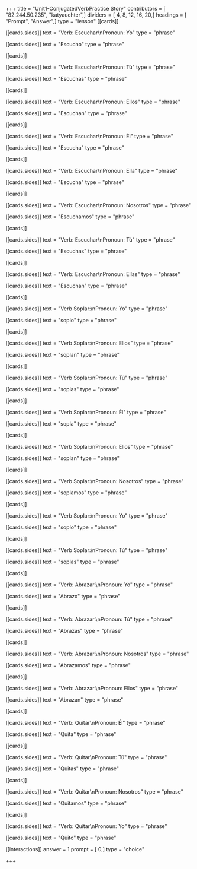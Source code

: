 +++
title = "Unit1-ConjugatedVerbPractice Story"
contributors = [ "82.244.50.235", "katyauchter",]
dividers = [ 4, 8, 12, 16, 20,]
headings = [ "Prompt", "Answer",]
type = "lesson"
[[cards]]

[[cards.sides]]
text = "Verb: Escuchar\nPronoun: Yo"
type = "phrase"

[[cards.sides]]
text = "Escucho"
type = "phrase"

[[cards]]

[[cards.sides]]
text = "Verb: Escuchar\nPronoun: Tú"
type = "phrase"

[[cards.sides]]
text = "Escuchas"
type = "phrase"

[[cards]]

[[cards.sides]]
text = "Verb: Escuchar\nPronoun: Ellos"
type = "phrase"

[[cards.sides]]
text = "Escuchan"
type = "phrase"

[[cards]]

[[cards.sides]]
text = "Verb: Escuchar\nPronoun: Él"
type = "phrase"

[[cards.sides]]
text = "Escucha"
type = "phrase"

[[cards]]

[[cards.sides]]
text = "Verb: Escuchar\nPronoun: Ella"
type = "phrase"

[[cards.sides]]
text = "Escucha"
type = "phrase"

[[cards]]

[[cards.sides]]
text = "Verb: Escuchar\nPronoun: Nosotros"
type = "phrase"

[[cards.sides]]
text = "Escuchamos"
type = "phrase"

[[cards]]

[[cards.sides]]
text = "Verb: Escuchar\nPronoun: Tú"
type = "phrase"

[[cards.sides]]
text = "Escuchas"
type = "phrase"

[[cards]]

[[cards.sides]]
text = "Verb: Escuchar\nPronoun: Ellas"
type = "phrase"

[[cards.sides]]
text = "Escuchan"
type = "phrase"

[[cards]]

[[cards.sides]]
text = "Verb Soplar:\nPronoun: Yo"
type = "phrase"

[[cards.sides]]
text = "soplo"
type = "phrase"

[[cards]]

[[cards.sides]]
text = "Verb Soplar:\nPronoun: Ellos"
type = "phrase"

[[cards.sides]]
text = "soplan"
type = "phrase"

[[cards]]

[[cards.sides]]
text = "Verb Soplar:\nPronoun: Tú"
type = "phrase"

[[cards.sides]]
text = "soplas"
type = "phrase"

[[cards]]

[[cards.sides]]
text = "Verb Soplar:\nPronoun: Él"
type = "phrase"

[[cards.sides]]
text = "sopla"
type = "phrase"

[[cards]]

[[cards.sides]]
text = "Verb Soplar:\nPronoun: Ellos"
type = "phrase"

[[cards.sides]]
text = "soplan"
type = "phrase"

[[cards]]

[[cards.sides]]
text = "Verb Soplar:\nPronoun: Nosotros"
type = "phrase"

[[cards.sides]]
text = "soplamos"
type = "phrase"

[[cards]]

[[cards.sides]]
text = "Verb Soplar:\nPronoun: Yo"
type = "phrase"

[[cards.sides]]
text = "soplo"
type = "phrase"

[[cards]]

[[cards.sides]]
text = "Verb Soplar:\nPronoun: Tú"
type = "phrase"

[[cards.sides]]
text = "soplas"
type = "phrase"

[[cards]]

[[cards.sides]]
text = "Verb: Abrazar:\nPronoun: Yo"
type = "phrase"

[[cards.sides]]
text = "Abrazo"
type = "phrase"

[[cards]]

[[cards.sides]]
text = "Verb: Abrazar:\nPronoun: Tú"
type = "phrase"

[[cards.sides]]
text = "Abrazas"
type = "phrase"

[[cards]]

[[cards.sides]]
text = "Verb: Abrazar:\nPronoun: Nosotros"
type = "phrase"

[[cards.sides]]
text = "Abrazamos"
type = "phrase"

[[cards]]

[[cards.sides]]
text = "Verb: Abrazar:\nPronoun: Ellos"
type = "phrase"

[[cards.sides]]
text = "Abrazan"
type = "phrase"

[[cards]]

[[cards.sides]]
text = "Verb: Quitar\nPronoun: Él"
type = "phrase"

[[cards.sides]]
text = "Quita"
type = "phrase"

[[cards]]

[[cards.sides]]
text = "Verb: Quitar\nPronoun: Tú"
type = "phrase"

[[cards.sides]]
text = "Quitas"
type = "phrase"

[[cards]]

[[cards.sides]]
text = "Verb: Quitar\nPronoun: Nosotros"
type = "phrase"

[[cards.sides]]
text = "Quitamos"
type = "phrase"

[[cards]]

[[cards.sides]]
text = "Verb: Quitar\nPronoun: Yo"
type = "phrase"

[[cards.sides]]
text = "Quito"
type = "phrase"

[[interactions]]
answer = 1
prompt = [ 0,]
type = "choice"

+++
